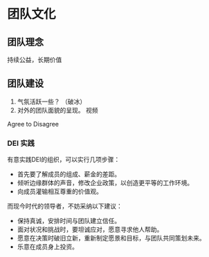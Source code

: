# 团队文化

## 团队理念

持续公益，长期价值

## 团队建设

1. 气氛活跃一些？  （破冰）
2. 对外的团队面貌的呈现。    视频

Agree to Disagree

### DEI 实践

有意实践DEI的组织，可以实行几项步骤：

- 首先要了解成员的组成、薪金的差距。
- 倾听边缘群体的声音，修改企业政策，以创造更平等的工作环境。
- 向成员灌输相互尊重的价值观。

而现今时代的领导者，不妨采纳以下建议：

- 保持真诚，安排时间与团队建立信任。
- 面对状况和挑战时，要坦诚应对，愿意寻求他人帮助。
- 愿意在决策时破旧立新，重新制定愿景和目标，与团队共同策划未来。
- 乐意在成员身上投资。
